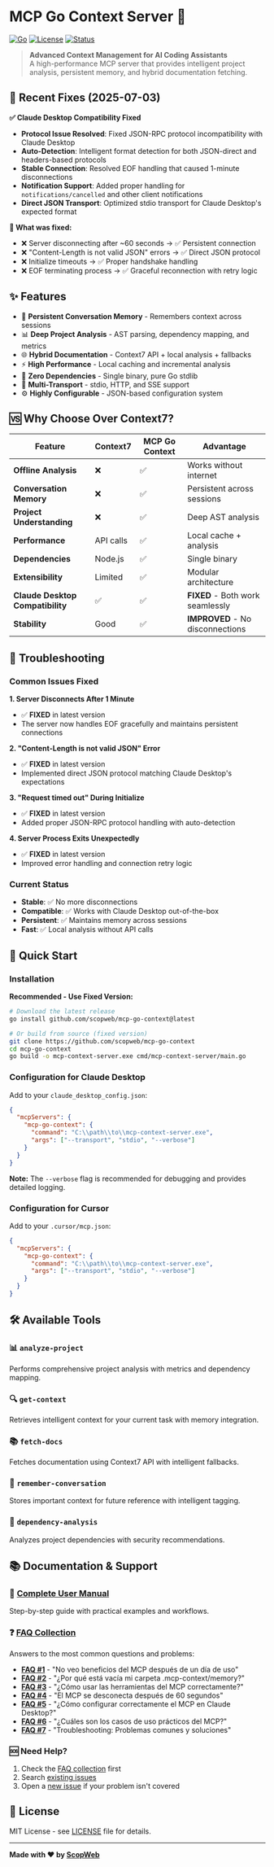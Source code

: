 # MCP Go Context Server 🚀

[![Go](https://img.shields.io/badge/Go-1.21+-00ADD8?style=flat-square&logo=go)](https://golang.org/)
[![License](https://img.shields.io/badge/License-MIT-blue.svg?style=flat-square)](LICENSE)
[![Status](https://img.shields.io/badge/Status-Production%20Ready-brightgreen?style=flat-square)](#)

> **Advanced Context Management for AI Coding Assistants**  
> A high-performance MCP server that provides intelligent project analysis, persistent memory, and hybrid documentation fetching.

## 🔧 Recent Fixes (2025-07-03)

**✅ Claude Desktop Compatibility Fixed**
- **Protocol Issue Resolved**: Fixed JSON-RPC protocol incompatibility with Claude Desktop
- **Auto-Detection**: Intelligent format detection for both JSON-direct and headers-based protocols
- **Stable Connection**: Resolved EOF handling that caused 1-minute disconnections
- **Notification Support**: Added proper handling for `notifications/cancelled` and other client notifications
- **Direct JSON Transport**: Optimized stdio transport for Claude Desktop's expected format

**🎯 What was fixed:**
- ❌ Server disconnecting after ~60 seconds → ✅ Persistent connection
- ❌ "Content-Length is not valid JSON" errors → ✅ Direct JSON protocol
- ❌ Initialize timeouts → ✅ Proper handshake handling
- ❌ EOF terminating process → ✅ Graceful reconnection with retry logic

## ✨ Features

- 🧠 **Persistent Conversation Memory** - Remembers context across sessions
- 📊 **Deep Project Analysis** - AST parsing, dependency mapping, and metrics
- 🌐 **Hybrid Documentation** - Context7 API + local analysis + fallbacks
- ⚡ **High Performance** - Local caching and incremental analysis
- 🔧 **Zero Dependencies** - Single binary, pure Go stdlib
- 🚀 **Multi-Transport** - stdio, HTTP, and SSE support
- ⚙️ **Highly Configurable** - JSON-based configuration system

## 🆚 Why Choose Over Context7?

| Feature | Context7 | MCP Go Context | Advantage |
|---------|----------|----------------|-----------|
| **Offline Analysis** | ❌ | ✅ | Works without internet |
| **Conversation Memory** | ❌ | ✅ | Persistent across sessions |
| **Project Understanding** | ❌ | ✅ | Deep AST analysis |
| **Performance** | API calls | ✅ | Local cache + analysis |
| **Dependencies** | Node.js | ✅ | Single binary |
| **Extensibility** | Limited | ✅ | Modular architecture |
| **Claude Desktop Compatibility** | ✅ | ✅ | **FIXED** - Both work seamlessly |
| **Stability** | Good | ✅ | **IMPROVED** - No disconnections |

## 🔧 Troubleshooting

### Common Issues Fixed

**1. Server Disconnects After 1 Minute**
- ✅ **FIXED** in latest version
- The server now handles EOF gracefully and maintains persistent connections

**2. "Content-Length is not valid JSON" Error**
- ✅ **FIXED** in latest version  
- Implemented direct JSON protocol matching Claude Desktop's expectations

**3. "Request timed out" During Initialize**
- ✅ **FIXED** in latest version
- Added proper JSON-RPC protocol handling with auto-detection

**4. Server Process Exits Unexpectedly**
- ✅ **FIXED** in latest version
- Improved error handling and connection retry logic

### Current Status
- **Stable**: ✅ No more disconnections
- **Compatible**: ✅ Works with Claude Desktop out-of-the-box
- **Persistent**: ✅ Maintains memory across sessions
- **Fast**: ✅ Local analysis without API calls

## 🚀 Quick Start

### Installation

**Recommended - Use Fixed Version:**
```bash
# Download the latest release
go install github.com/scopweb/mcp-go-context@latest

# Or build from source (fixed version)
git clone https://github.com/scopweb/mcp-go-context
cd mcp-go-context
go build -o mcp-context-server.exe cmd/mcp-context-server/main.go
```

### Configuration for Claude Desktop

Add to your `claude_desktop_config.json`:

```json
{
  "mcpServers": {
    "mcp-go-context": {
      "command": "C:\\path\\to\\mcp-context-server.exe",
      "args": ["--transport", "stdio", "--verbose"]
    }
  }
}
```

**Note:** The `--verbose` flag is recommended for debugging and provides detailed logging.

### Configuration for Cursor

Add to your `.cursor/mcp.json`:

```json
{
  "mcpServers": {
    "mcp-go-context": {
      "command": "C:\\path\\to\\mcp-context-server.exe",
      "args": ["--transport", "stdio", "--verbose"]
    }
  }
}
```

## 🛠️ Available Tools

### 📊 `analyze-project`
Performs comprehensive project analysis with metrics and dependency mapping.

### 🔍 `get-context`
Retrieves intelligent context for your current task with memory integration.

### 📚 `fetch-docs`
Fetches documentation using Context7 API with intelligent fallbacks.

### 💭 `remember-conversation`
Stores important context for future reference with intelligent tagging.

### 🔗 `dependency-analysis`
Analyzes project dependencies with security recommendations.

## 📚 Documentation & Support

### 📖 **[Complete User Manual](./MANUAL.md)**
Step-by-step guide with practical examples and workflows.

### ❓ **[FAQ Collection](./docs/faq/README.md)**
Answers to the most common questions and problems:

- **[FAQ #1](./docs/faq/FAQ-01-no-benefits.md)** - "No veo beneficios del MCP después de un día de uso"
- **[FAQ #2](./docs/faq/FAQ-02-empty-memory.md)** - "¿Por qué está vacía mi carpeta .mcp-context/memory?"
- **[FAQ #3](./docs/faq/FAQ-03-correct-usage.md)** - "¿Cómo usar las herramientas del MCP correctamente?"
- **[FAQ #4](./docs/faq/FAQ-04-disconnection.md)** - "El MCP se desconecta después de 60 segundos"
- **[FAQ #5](./docs/faq/FAQ-05-claude-config.md)** - "¿Cómo configurar correctamente el MCP en Claude Desktop?"
- **[FAQ #6](./docs/faq/FAQ-06-use-cases.md)** - "¿Cuáles son los casos de uso prácticos del MCP?"
- **[FAQ #7](./docs/faq/FAQ-07-troubleshooting.md)** - "Troubleshooting: Problemas comunes y soluciones"

### 🆘 **Need Help?**
1. Check the [FAQ collection](./docs/faq/README.md) first
2. Search [existing issues](https://github.com/scopweb/mcp-go-context/issues?q=label%3Afaq)
3. Open a [new issue](https://github.com/scopweb/mcp-go-context/issues/new) if your problem isn't covered

## 📄 License

MIT License - see [LICENSE](LICENSE) file for details.

---

**Made with ❤️ by [ScopWeb](https://scopweb.com)**
